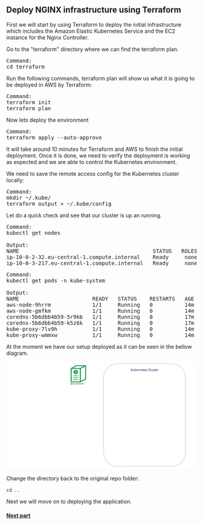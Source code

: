 ## Deploy NGINX infrastructure using Terraform

First we will start by using Terraform to deploy the initial infrastructure which includes the Amazon Elastic Kubernetes Service and the EC2 instance for the Nginx Controller.

Go to the "terraform" directory where we can find the terraform plan.

<pre>
Command:
cd terraform
</pre>

Run the following commands, terraform plan will show us what it is going to be deployed in AWS by Terraform:
<pre>
Command:
terraform init
terraform plan
</pre>
Now lets deploy the environment
<pre>
Command:
terraform apply --auto-approve
</pre>


It will take around 10 minutes for Terraform and AWS to finish the initial deployment.
Once it is done, we need to verify the deployment is working as expected and we are able to control the Kubernetes environment.

We need to save the remote access config for the Kubernetes cluster locally:  
<pre>
Command:
mkdir ~/.kube/ 
terraform output > ~/.kube/config
</pre>




Let do a quick check and see that our cluster is up an running.  
<pre>
Command:
kubectl get nodes

Output:   
NAME                                          STATUS   ROLES    AGE   VERSION  
ip-10-0-2-32.eu-central-1.compute.internal    Ready     none    84s   v1.15.10-eks-bac369  
ip-10-0-3-217.eu-central-1.compute.internal   Ready     none    88s   v1.15.10-eks-bac369  
</pre>
<pre>
Command:
kubectl get pods -n kube-system

Output:
NAME                       READY   STATUS    RESTARTS   AGE  
aws-node-9hrrm             1/1     Running   0          14m  
aws-node-gmfkm             1/1     Running   0          14m  
coredns-5b6dbb4b59-5r9kb   1/1     Running   0          17m  
coredns-5b6dbb4b59-k5z6k   1/1     Running   0          17m  
kube-proxy-7lv9h           1/1     Running   0          14m  
kube-proxy-wmmxw           1/1     Running   0          14m  
</pre>

At the moment we have our setup deployed as it can be seen in the bellow diagram.

![](images/3env.jpg)

Change the directory back to the original repo folder:
```
cd ..
```

Next we will move on to deploying the application.

#### [Next part](4unit.md)
